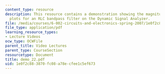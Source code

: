 ```yaml
---
content_type: resource
description: This resource contains a demonstration showing the magnitude and phase
  plots for an RLC bandpass filter on the Dynamic Signal Analyzer.
file: /media/courses/6-002-circuits-and-electronics-spring-2007/1e0f2c883870fc08a78ecfee1c5ef673_demo_22.pdf
file_type: application/pdf
learning_resource_types:
- Lecture Videos
ocw_type: OCWFile
parent_title: Video Lectures
parent_type: CourseSection
resourcetype: Document
title: demo_22.pdf
uid: 1e0f2c88-3870-fc08-a78e-cfee1c5ef673
---
```

